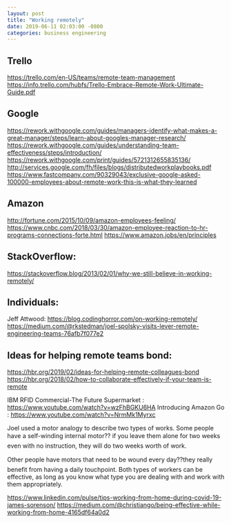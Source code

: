 ```yaml
---
layout: post
title: "Working remotely"
date: 2019-06-11 02:03:00 -0800
categories: business engineering
---
```



## Trello
https://trello.com/en-US/teams/remote-team-management
https://info.trello.com/hubfs/Trello-Embrace-Remote-Work-Ultimate-Guide.pdf

## Google
https://rework.withgoogle.com/guides/managers-identify-what-makes-a-great-manager/steps/learn-about-googles-manager-research/
https://rework.withgoogle.com/guides/understanding-team-effectiveness/steps/introduction/
https://rework.withgoogle.com/print/guides/5721312655835136/
http://services.google.com/fh/files/blogs/distributedworkplaybooks.pdf
https://www.fastcompany.com/90329043/exclusive-google-asked-100000-employees-about-remote-work-this-is-what-they-learned

## Amazon
http://fortune.com/2015/10/09/amazon-employees-feeling/
https://www.cnbc.com/2018/03/30/amazon-employee-reaction-to-hr-programs-connections-forte.html
https://www.amazon.jobs/en/principles

## StackOverflow:
https://stackoverflow.blog/2013/02/01/why-we-still-believe-in-working-remotely/

## Individuals:
Jeff Attwood: https://blog.codinghorror.com/on-working-remotely/
https://medium.com/@rkstedman/joel-spolsky-visits-lever-remote-engineering-teams-76afb7f077e2


## Ideas for helping remote teams bond:
https://hbr.org/2019/02/ideas-for-helping-remote-colleagues-bond
https://hbr.org/2018/02/how-to-collaborate-effectively-if-your-team-is-remote


IBM RFID Commercial-The Future Supermarket	: https://www.youtube.com/watch?v=wzFhBGKU6HA
Introducing Amazon Go : https://www.youtube.com/watch?v=NrmMk1Myrxc

Joel used a motor analogy to describe two types of works. Some people have a self-winding internal motor??
if you leave them alone for two weeks even with no instruction, they will do two weeks worth of work. 

Other people have motors that need to be wound every day??they really benefit from having a daily touchpoint.
Both types of workers can be effective, as long as you know what type you are dealing with and work with them appropriately.



https://www.linkedin.com/pulse/tips-working-from-home-during-covid-19-james-sorenson/
https://medium.com/@christiango/being-effective-while-working-from-home-4165df64a0d2

